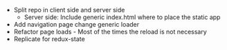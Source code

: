 - Split repo in client side and server side
	- Server side: Include generic index.html where to place the static app
- Add navigation page change generic loader
- Refactor page loads - Most of the times the reload is not necessary
- Replicate for redux-state
